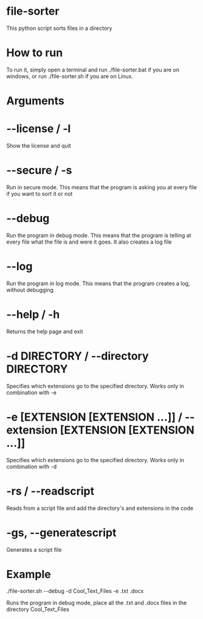 # file-sorter
This python script sorts files in a directory
# How to run
To run it, simply open a terminal and run ./file-sorter.bat if you are on windows, or run ./file-sorter.sh if you are on Linux.
# Arguments
# --license / -l
Show the license and quit
# --secure / -s
Run in secure mode. This means that the program is asking you at every file if you want to sort it or not
# --debug
Run the program in debug mode. This means that the program is telling at every file what the file is and were it goes. It also creates a log file
# --log
Run the program in log mode. This means that the program creates a log, without debugging
# --help / -h
Returns the help page and exit
# -d DIRECTORY / --directory DIRECTORY
Specifies which extensions go to the specified directory. Works only in combination with -e
# -e [EXTENSION [EXTENSION ...]] / --extension [EXTENSION [EXTENSION ...]]
Specifies which extensions go to the specified directory. Works only in combination with -d
# -rs / --readscript
Reads from a script file and add the directory's and extensions in the code
# -gs, --generatescript
Generates a script file
# Example
./file-sorter.sh --debug -d Cool_Text_Files -e .txt .docx

Runs the program in debug mode, place all the .txt and .docx files in the directory Cool_Text_Files
